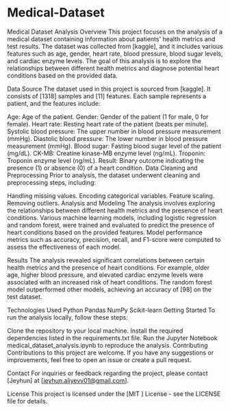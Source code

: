 # Medical-Dataset
Medical Dataset Analysis
Overview
This project focuses on the analysis of a medical dataset containing information about patients' health metrics and test results. The dataset was collected from [kaggle], and it includes various features such as age, gender, heart rate, blood pressure, blood sugar levels, and cardiac enzyme levels. The goal of this analysis is to explore the relationships between different health metrics and diagnose potential heart conditions based on the provided data.

Data Source
The dataset used in this project is sourced from [kaggle]. It consists of [1318] samples and [11] features. Each sample represents a patient, and the features include:

Age: Age of the patient.
Gender: Gender of the patient (1 for male, 0 for female).
Heart rate: Resting heart rate of the patient (beats per minute).
Systolic blood pressure: The upper number in blood pressure measurement (mmHg).
Diastolic blood pressure: The lower number in blood pressure measurement (mmHg).
Blood sugar: Fasting blood sugar level of the patient (mg/dL).
CK-MB: Creatine kinase-MB enzyme level (ng/mL).
Troponin: Troponin enzyme level (ng/mL).
Result: Binary outcome indicating the presence (1) or absence (0) of a heart condition.
Data Cleaning and Preprocessing
Prior to analysis, the dataset underwent cleaning and preprocessing steps, including:

Handling missing values.
Encoding categorical variables.
Feature scaling.
Removing outliers.
Analysis and Modeling
The analysis involves exploring the relationships between different health metrics and the presence of heart conditions. Various machine learning models, including logistic regression and random forest, were trained and evaluated to predict the presence of heart conditions based on the provided features. Model performance metrics such as accuracy, precision, recall, and F1-score were computed to assess the effectiveness of each model.

Results
The analysis revealed significant correlations between certain health metrics and the presence of heart conditions. For example, older age, higher blood pressure, and elevated cardiac enzyme levels were associated with an increased risk of heart conditions. The random forest model outperformed other models, achieving an accuracy of [98] on the test dataset.

Technologies Used
Python
Pandas
NumPy
Scikit-learn
Getting Started
To run the analysis locally, follow these steps:

Clone the repository to your local machine.
Install the required dependencies listed in the requirements.txt file.
Run the Jupyter Notebook medical_dataset_analysis.ipynb to reproduce the analysis.
Contributing
Contributions to this project are welcome. If you have any suggestions or improvements, feel free to open an issue or create a pull request.

Contact
For inquiries or feedback regarding the project, please contact [Jeyhun] at [jeyhun.aliyevv01@gmail.com].

License
This project is licensed under the [MIT ] License - see the LICENSE file for details.

